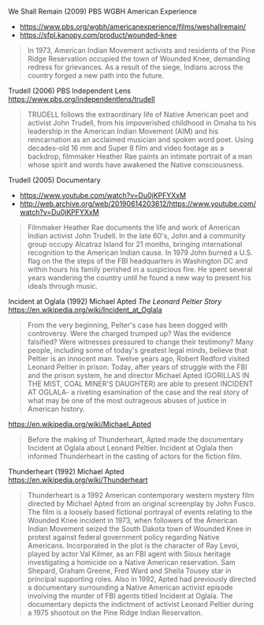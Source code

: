 We Shall Remain (2009) PBS WGBH American Experience
* https://www.pbs.org/wgbh/americanexperience/films/weshallremain/
* https://sfpl.kanopy.com/product/wounded-knee

> In 1973, American Indian Movement activists and residents of the
> Pine Ridge Reservation occupied the town of Wounded Knee, demanding
> redress for grievances. As a result of the siege, Indians across the
> country forged a new path into the future.

Trudell (2006) PBS Independent Lens
https://www.pbs.org/independentlens/trudell

> TRUDELL follows the extraordinary life of Native American poet and
> activist John Trudell, from his impoverished childhood in Omaha to
> his leadership in the American Indian Movement (AIM) and his
> reincarnation as an acclaimed musician and spoken word poet. Using
> decades-old 16 mm and Super 8 film and video footage as a backdrop,
> filmmaker Heather Rae paints an intimate portrait of a man whose
> spirit and words have awakened the Native consciousness.

Trudell (2005) Documentary
* https://www.youtube.com/watch?v=Du0jKPFYXxM
* http://web.archive.org/web/20190614203612/https://www.youtube.com/watch?v=Du0jKPFYXxM

> Filmmaker Heather Rae documents the life and work of American Indian
> activist John Trudell. In the late 60's, John and a community group
> occupy Alcatraz Island for 21 months, bringing international
> recognition to the American Indian cause. In 1979 John burned a
> U.S. flag on the the steps of the FBI headquarters in Washington DC
> and within hours his family perished in a suspicious fire. He spent
> several years wandering the country until he found a new way to
> present his ideals through music.

Incident at Oglala (1992) Michael Apted
_The Leonard Peltier Story_
https://en.wikipedia.org/wiki/Incident_at_Oglala

> From the very beginning, Pelter's case has been dogged with
> controversy. Were the charged trumped up? Was the evidence
> falsified? Were witnesses pressured to change their testimony? Many
> people, including some of today's greatest legal minds, believe that
> Peltier is an innocent man. Twelve years ago, Robert Redford visited
> Leonard Peltier in prison. Today, after years of struggle with the
> FBI and the prison system, he and director Michael Apted (GORILLAS
> IN THE MIST, COAL MINER'S DAUGHTER) are able to present INCIDENT AT
> OGLALA- a riveting examination of the case and the real story of
> what may be one of the most outrageous abuses of justice in American
> history.

https://en.wikipedia.org/wiki/Michael_Apted

> Before the making of Thunderheart, Apted made the documentary
> Incident at Oglala about Leonard Peltier. Incident at Oglala then
> informed Thunderheart in the casting of actors for the fiction film.

Thunderheart (1992) Michael Apted
https://en.wikipedia.org/wiki/Thunderheart

> Thunderheart is a 1992 American contemporary western mystery film
> directed by Michael Apted from an original screenplay by John
> Fusco. The film is a loosely based fictional portrayal of events
> relating to the Wounded Knee incident in 1973, when followers of the
> American Indian Movement seized the South Dakota town of Wounded
> Knee in protest against federal government policy regarding Native
> Americans. Incorporated in the plot is the character of Ray Levoi,
> played by actor Val Kilmer, as an FBI agent with Sioux heritage
> investigating a homicide on a Native American reservation. Sam
> Shepard, Graham Greene, Fred Ward and Sheila Tousey star in
> principal supporting roles. Also in 1992, Apted had previously
> directed a documentary surrounding a Native American activist
> episode involving the murder of FBI agents titled Incident at
> Oglala. The documentary depicts the indictment of activist Leonard
> Peltier during a 1975 shootout on the Pine Ridge Indian Reservation.
